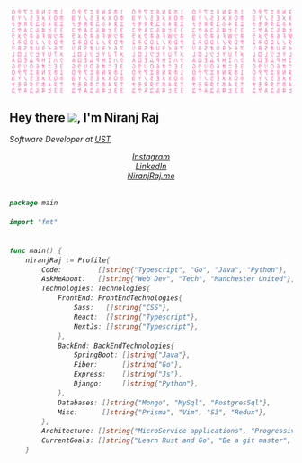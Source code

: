 ![Matrix SVG](./matrix.svg)

## Hey there <img src="https://media.giphy.com/media/hvRJCLFzcasrR4ia7z/giphy.gif" width="25px">, I'm Niranj Raj
<p><em>Software Developer at <a href="https://www.ust.com">UST
</a>

<div class="contact-container" align='center'>
<div class="social-container insta-container"> <a class="insta-cl" href="https://www.instagram.com/_im_wheezing/">Instagram</a>
</div>
<div class="social-container linkedin-container"><a href="www.linkedin.com/in/niranj-rajesh-b97361196">LinkedIn</a></div>
<div class="social-container web-container"><a href="www.niranjraj.me" >NiranjRaj.me</a></div>
</div>

<br/>

```go
package main

import "fmt"


func main() {
	niranjRaj := Profile{
		Code:         []string{"Typescript", "Go", "Java", "Python"},
		AskMeAbout:   []string{"Web Dev", "Tech", "Manchester United"},
		Technologies: Technologies{
			FrontEnd: FrontEndTechnologies{
				Sass:   []string{"CSS"},
				React:  []string{"Typescript"},
				NextJs: []string{"Typescript"},
			},
			BackEnd: BackEndTechnologies{
				SpringBoot: []string{"Java"},
				Fiber:      []string{"Go"},
				Express:    []string{"Js"},
				Django:     []string{"Python"},
			},
			Databases: []string{"Mongo", "MySql", "PostgresSql"},
			Misc:      []string{"Prisma", "Vim", "S3", "Redux"},
		},
		Architecture: []string{"MicroService applications", "Progressive web applications", "Single page applications"},
		CurrentGoals: []string{"Learn Rust and Go", "Be a git master", "Understand the business and finance"},
	}

```

<br/>
